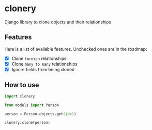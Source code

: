 # clonery

Django library to clone objects and their relationships

## Features

Here is a list of available features. Unchecked ones are in the roadmap:

- [x] Clone `foreign` relationships
- [x] Clone `many to many` relationships
- [x] Ignore fields from being cloned

## How to use

```python
import clonery

from models import Person

person = Person.objects.get(id=1)

clonery.clone(person)
```
